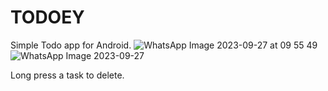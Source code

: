 # TODOEY
Simple Todo app for Android.
![WhatsApp Image 2023-09-27 at 09 55 49](https://github.com/pradeep1029jnv/TODOEY/assets/24729159/b5f194cd-bea3-4daa-acac-051d7a8c5639)
![WhatsApp Image 2023-09-27 ](https://github.com/pradeep1029jnv/TODOEY/assets/24729159/16901ba4-918f-42ce-9a65-4c002d88e954)

Long press a task to delete.
